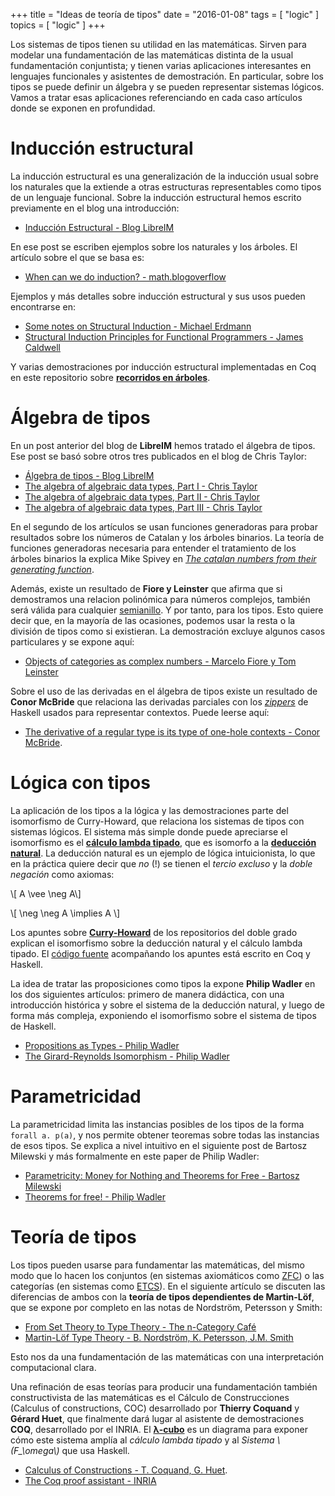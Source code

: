 +++
title = "Ideas de teoría de tipos"
date = "2016-01-08"
tags = [ "logic" ]
topics = [ "logic" ]
+++

Los sistemas de tipos tienen su utilidad en las matemáticas. Sirven para modelar una fundamentación de las matemáticas distinta de la usual fundamentación conjuntista; y tienen varias aplicaciones interesantes en lenguajes funcionales y asistentes de demostración. En particular, sobre los tipos se puede definir un álgebra y se pueden representar sistemas lógicos. Vamos a tratar esas aplicaciones referenciando en cada caso artículos donde se exponen en profundidad.


# Inducción estructural

La inducción estructural es una generalización de la inducción usual sobre los naturales que la extiende a otras estructuras representables como tipos de un lenguaje funcional. Sobre la inducción estructural hemos escrito previamente en el blog una introducción:

-   [Inducción Estructural - Blog LibreIM](http://tux.ugr.es/dgiim/blog/2015/03/14/induccion-estructural/)

En ese post se escriben ejemplos sobre los naturales y los árboles. El artículo sobre el que se basa es:

-   [When can we do induction? - math.blogoverflow](http://math.blogoverflow.com/2015/03/10/when-can-we-do-induction/)

Ejemplos y más detalles sobre inducción estructural y sus usos pueden encontrarse en:

-   [Some notes on Structural Induction - Michael Erdmann](http://www.cs.cmu.edu/~me/212/handouts/structural.pdf)
-   [Structural Induction Principles for Functional Programmers - James Caldwell](http://arxiv.org/pdf/1312.2696.pdf)

Y varias demostraciones por inducción estructural implementadas en Coq en este repositorio sobre [**recorridos en árboles**](https://github.com/M42/recorridosArboles).


# Álgebra de tipos

En un post anterior del blog de **LibreIM** hemos tratado el álgebra de tipos. Ese post se basó sobre otros tres publicados en el blog de Chris Taylor:

-   [Álgebra de tipos - Blog LibreIM](http://tux.ugr.es/dgiim/blog/2015/03/24/algebra-tipos/)
-   [The algebra of algebraic data types, Part I - Chris Taylor](http://chris-taylor.github.io/blog/2013/02/10/the-algebra-of-algebraic-data-types/)
-   [The algebra of algebraic data types, Part II - Chris Taylor](http://chris-taylor.github.io/blog/2013/02/11/the-algebra-of-algebraic-data-types-part-ii/)
-   [The algebra of algebraic data types, Part III - Chris Taylor](http://chris-taylor.github.io/blog/2013/02/13/the-algebra-of-algebraic-data-types-part-iii/)

En el segundo de los artículos se usan funciones generadoras para probar resultados sobre los números de Catalan y los árboles binarios. La teoría de funciones generadoras necesaria para entender el tratamiento de los árboles binarios la explica Mike Spivey en *[The catalan numbers from their generating function](https://mikespivey.wordpress.com/2013/03/19/the-catalan-numbers-from-their-generating-function/)*.

Además, existe un resultado de **Fiore y Leinster** que afirma que si demostramos una relacion polinómica para números complejos, también será válida para cualquier [semianillo](https://en.wikipedia.org/wiki/Semiring). Y por tanto, para los tipos. Esto quiere decir que, en la mayoría de las ocasiones, podemos usar la resta o la división de tipos como si existieran. La demostración excluye algunos casos particulares y se expone aquí:

-   [Objects of categories as complex numbers - Marcelo Fiore y Tom Leinster](http://arxiv.org/pdf/math/0212377v1.pdf)

Sobre el uso de las derivadas en el álgebra de tipos existe un resultado de **Conor McBride** que relaciona las derivadas parciales con los [*zippers*](http://learnyouahaskell.com/zippers) de Haskell usados para representar contextos. Puede leerse aquí:

-   [The derivative of a regular type is its type of one-hole contexts - Conor McBride](http://strictlypositive.org/diff.pdf).


# Lógica con tipos

La aplicación de los tipos a la lógica y las demostraciones parte del isomorfismo de Curry-Howard, que relaciona los sistemas de tipos con sistemas lógicos. El sistema más simple donde puede apreciarse el isomorfismo es el [**cálculo lambda tipado**](https://en.wikipedia.org/wiki/Typed_lambda_calculus), que es isomorfo a la [**deducción natural**](https://en.wikipedia.org/wiki/Natural_deduction). La deducción natural es un ejemplo de lógica intuicionista, lo que en la práctica quiere decir que *no* (!) se tienen el *tercio excluso* y la *doble negación* como axiomas:

\\[ A \vee \neg A\\]

\\[ \neg \neg A \implies A \\]

Los apuntes sobre [**Curry-Howard**](https://github.com/libreim/curryHoward/blob/master/CurryHoward.pdf) de los repositorios del doble grado explican el isomorfismo sobre la deducción natural y el cálculo lambda tipado. El [código fuente](https://github.com/libreim/curryHoward/tree/master/src) acompañando los apuntes está escrito en Coq y Haskell.

La idea de tratar las proposiciones como tipos la expone **Philip Wadler** en los dos siguientes artículos: primero de manera didáctica, con una introducción histórica y sobre el sistema de la deducción natural, y luego de forma más compleja, exponiendo el isomorfismo sobre el sistema de tipos de Haskell.

-   [Propositions as Types - Philip Wadler](http://homepages.inf.ed.ac.uk/wadler/papers/propositions-as-types/propositions-as-types.pdf)
-   [The Girard-Reynolds Isomorphism - Philip Wadler](http://homepages.inf.ed.ac.uk/wadler/papers/gr2/gr2.pdf)


# Parametricidad

La parametricidad limita las instancias posibles de los tipos de la forma `forall a. p(a)`, y nos permite obtener teoremas sobre todas las instancias de esos tipos. Se explica a nivel intuitivo en el siguiente post de Bartosz Milewski y más formalmente en este paper de Philip Wadler:

-   [Parametricity: Money for Nothing and Theorems for Free - Bartosz Milewski](http://bartoszmilewski.com/2014/09/22/parametricity-money-for-nothing-and-theorems-for-free/)
-   [Theorems for free! - Philip Wadler](http://ttic.uchicago.edu/~dreyer/course/papers/wadler.pdf)


# Teoría de tipos

Los tipos pueden usarse para fundamentar las matemáticas, del mismo modo que lo hacen los conjuntos (en sistemas axiomáticos como [ZFC](https://en.wikipedia.org/wiki/Zermelo%E2%80%93Fraenkel_set_theory)) o las categorías (en sistemas como [ETCS](https://ncatlab.org/nlab/show/ETCS)). En el siguiente artículo se discuten las diferencias de ambos con la **teoría de tipos dependientes de Martin-Löf**, que se expone por completo en las notas de Nordström, Petersson y Smith:

-   [From Set Theory to Type Theory - The n-Category Café](https://golem.ph.utexas.edu/category/2013/01/from_set_theory_to_type_theory.html)
-   [Martin-Löf Type Theory - B. Nordström, K. Petersson, J.M. Smith](http://www.cse.chalmers.se/~bengt/papers/hlcs.pdf)

Esto nos da una fundamentación de las matemáticas con una interpretación computacional clara.

Una refinación de esas teorías para producir una fundamentación también constructivista de las matemáticas es el Cálculo de Construcciones (Calculus of constructions, COC) desarrollado por **Thierry Coquand** y **Gérard Huet**, que finalmente dará lugar al asistente de demostraciones **COQ**, desarrollado por el INRIA. El [**&lambda;-cubo**](https://en.wikipedia.org/wiki/Lambda_cube) es un diagrama para exponer cómo este sistema amplía al *cálculo lambda tipado* y al *Sistema \\(F_\omega\\)* que usa Haskell.

-   [Calculus of Constructions - T. Coquand, G. Huet](http://ac.els-cdn.com/0890540188900053/1-s2.0-0890540188900053-main.pdf?_tid=3846e956-b301-11e5-8e78-00000aab0f02&acdnat=1451925532_87ac5a8e6a7bd6477746a55c17130f43).
-   [The Coq proof assistant - INRIA](https://coq.inria.fr/)
